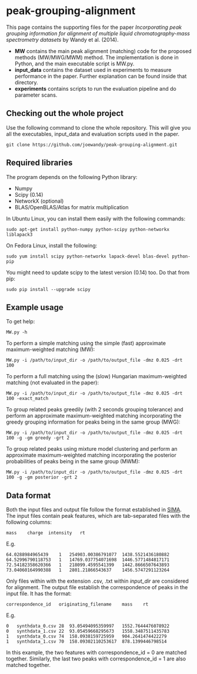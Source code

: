 # peak-grouping-alignment

This page contains the supporting files for the paper *Incorporating peak grouping information for alignment of multiple liquid chromatography-mass spectrometry datasets* by Wandy et al. (2014).

- **MW** contains the main peak alignment (matching) code for the proposed methods (MW/MWG/MWM) method. The implementation is done in Python, and the main executable script is MW.py.
- **input_data** contains the dataset used in experiments to measure performance in the paper. Further explanation can be found inside that directory. 
- **experiments** contains scripts to run the evaluation pipeline and do parameter scans.

## Checking out the whole project

Use the following command to clone the whole repository. This will give you all the executables, input_data and evaluation scripts used in the paper.

    git clone https://github.com/joewandy/peak-grouping-alignment.git

## Required libraries

The program depends on the following Python library:

- Numpy
- Scipy (0.14)
- NetworkX (optional)
- BLAS/OpenBLAS/Atlas for matrix multiplication

In Ubuntu Linux, you can install them easily with the following commands:

    sudo apt-get install python-numpy python-scipy python-networkx liblapack3

On Fedora Linux, install the following:

    sudo yum install scipy python-networkx lapack-devel blas-devel python-pip

You might need to update scipy to the latest version (0.14) too. Do that from pip:

    sudo pip install --upgrade scipy

## Example usage

To get help:

    MW.py -h

To perform a simple matching using the simple (fast) approximate maximum-weighted matching (MW):

    MW.py -i /path/to/input_dir -o /path/to/output_file -dmz 0.025 -drt 100 

To perform a full matching using the (slow) Hungarian maximum-weighted matching (not evaluated in the paper):

    MW.py -i /path/to/input_dir -o /path/to/output_file -dmz 0.025 -drt 100 -exact_match

To group related peaks greedily (with 2 seconds grouping tolerance) and perform an approximate maximum-weighted matching incorporating the greedy grouping information for peaks being in the same group (MWG):

    MW.py -i /path/to/input_dir -o /path/to/output_file -dmz 0.025 -drt 100 -g -gm greedy -grt 2

To group related peaks using mixture model clustering and perform an approximate maximum-weighted matching incorporating the posterior probabilities of peaks being in the same group (MWM):

    MW.py -i /path/to/input_dir -o /path/to/output_file -dmz 0.025 -drt 100 -g -gm posterior -grt 2

## Data format

Both the input files and output file follow the format established in [SIMA](http://bioinformatics.oxfordjournals.org/content/early/2011/02/03/bioinformatics.btr051). The input files contain peak features, which are tab-separated files with the following columns:

    mass    charge  intensity   rt

E.g.

    64.0288984965439	1	254903.00386791077	1438.5521436180882
    64.52996790118753	1	14769.037754071698	1446.5771484817171
    72.54182358620366	1	218099.4595541399	1442.8666507643893
    73.04060164990388	1	2801.21866543637	1456.5747291123264

Only files within with the extension .csv, .txt within *input_dir* are considered for alignment. The output file establish the correspondence of peaks in the input file. It has the format:

    correspondence_id   originating_filename    mass    rt

E.g.

    0	synthdata_0.csv	28	93.05494095359997	1552.7644476078922
    0	synthdata_1.csv	22	93.05459668295673	1558.3487511435783
    1	synthdata_0.csv	74	158.0938159725959	904.2641474422279
    1	synthdata_1.csv	70	158.09302110253617	878.1399446798514

In this example, the two features with correspondence_id = 0 are matched together. Similarly, the last two peaks with correspondence_id = 1 are also matched together.

